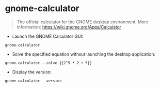 # gnome-calculator

> The official calculator for the GNOME desktop environment.
> More information: <https://wiki.gnome.org/Apps/Calculator>

- Launch the GNOME Calculator GUI:

`gnome-calculator`

- Solve the specified equation without launching the desktop application:

`gnome-calculator --solve {{2^5 * 2 + 5}}`

- Display the version:

`gnome-calculator --version`
